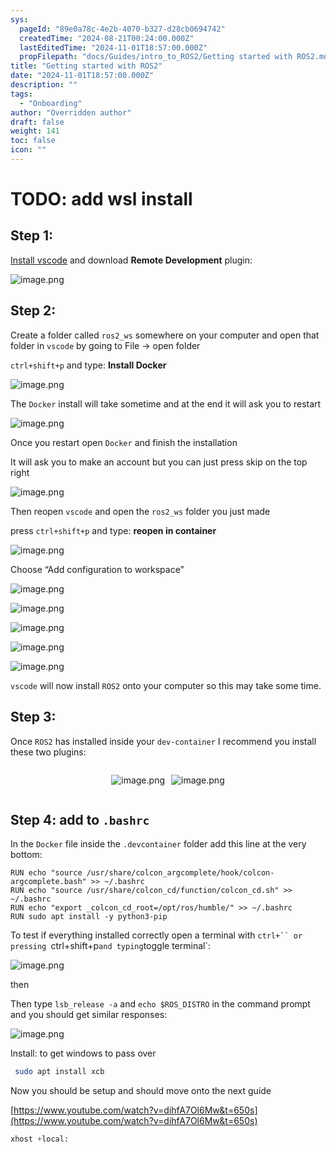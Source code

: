 ```yaml
---
sys:
  pageId: "89e0a78c-4e2b-4070-b327-d28cb0694742"
  createdTime: "2024-08-21T00:24:00.000Z"
  lastEditedTime: "2024-11-01T18:57:00.000Z"
  propFilepath: "docs/Guides/intro_to_ROS2/Getting started with ROS2.md"
title: "Getting started with ROS2"
date: "2024-11-01T18:57:00.000Z"
description: ""
tags:
  - "Onboarding"
author: "Overridden author"
draft: false
weight: 141
toc: false
icon: ""
---
```


# TODO: add wsl install

## Step 1:

[Install vscode](https://code.visualstudio.com/download) and download **Remote Development** plugin:

![image.png](https://prod-files-secure.s3.us-west-2.amazonaws.com/d518164a-d88e-44d1-a4ee-3adb3bd8bce0/efb52993-1881-4a40-b95e-6f020334f022/image.png?X-Amz-Algorithm=AWS4-HMAC-SHA256&X-Amz-Content-Sha256=UNSIGNED-PAYLOAD&X-Amz-Credential=ASIAZI2LB466RUCMJPJ7%2F20250211%2Fus-west-2%2Fs3%2Faws4_request&X-Amz-Date=20250211T061056Z&X-Amz-Expires=3600&X-Amz-Security-Token=IQoJb3JpZ2luX2VjELb%2F%2F%2F%2F%2F%2F%2F%2F%2F%2FwEaCXVzLXdlc3QtMiJHMEUCIHLclqRun2OcmbwmR9Y%2BTYgzy5fdXBWUp0c2nOQWHt33AiEAxpbWVRUbqivfd6%2FUFGfTsN4Adf2eOyS077RJjtAxkJYqiAQIz%2F%2F%2F%2F%2F%2F%2F%2F%2F%2F%2FARAAGgw2Mzc0MjMxODM4MDUiDJOSWae38baDlb8K9ircA1XpRidtv8uTrcpkv4myu5I4T1CDUBluexP0ZDHFVRvw3jlWBz7Rv%2Fg1RK891p36Cq%2Fsm47R7w5Nt3DQbD6Zj7wjecPOFTB8Kp76Mtgda5fAg5vRKzPYj%2FDbJ0nf3VY4XgicisSf5QhbLoJcYxCddHw%2FAbL5pyAMD4qyavdVn9GR6A1inOXWz5Y0Lc%2F2zn%2FT6%2F7sS3QquAE5hCobooa0FfZ3E8GsMKWOK13yPPONHBSRdxt4H80esScHb5GQ6yzI08zm7hWEcqIVx9SqbdBSfBtADlhtFh7OZ6d07ebmsDHnxMIV%2BFXo%2BLYXChmsnZ%2Fw3ybNg1UOxisZxZXccL%2FY0bXCbbTVBhS%2FyKOvmMxl1f4V9uzJWgGPt55X%2FN6REWgS3aCCElqWf7149IfkVRIZVYHrkXOabNX%2BiRpsLpxt3H4S4Eh%2F9mgpkyKuhf%2B4uToLlVqgjq%2FIUWBXL1NKbcWog1GjkHHYa%2F%2Bd91iJDuJCz%2FJnlz5PtodFfqRENd3xA6G5Er19z5VltAVBkQnJA%2BZ%2BQ9MPq43XyQJw%2BVhi0dWpmBGqEiptNulbQlrO5DmapFcu9se1N67HbCcp2oTKEXj87gJ1KSJ7UAHITHd0qVlKrnG8lRwP5cxVxsm4QBGgMJfJq70GOqUBeB8yZ6VBcVpf6Dg2HD3NpYK1ZIMXL4xSBiRNZSUXJYx3r1jtoPUSxT8pV9koMmtWqjPDITHfE4Ca3vwNFazvBc4akbBdx53orkZLjqaqmaj5s%2B2KaW%2BTN9xB4zplimrZ8%2B3WWQ1w7LMHSeQV2GyFyE8wBmIbxoIfLbdcLfDTcULvcgm5PXDQVlKGe2bJy8xaYYs5k2Tj%2FLdIutWdPSwaoGiMjVn3&X-Amz-Signature=9e14dfafac12d66e35c8aabcf19607c23e546af7ae08bdb7a60aef54cde6ade5&X-Amz-SignedHeaders=host&x-id=GetObject)

## Step 2:

Create a folder called `ros2_ws` somewhere on your computer and open that folder in `vscode` by going to File → open folder 

`ctrl+shift+p` and type: **Install Docker**

![image.png](https://prod-files-secure.s3.us-west-2.amazonaws.com/d518164a-d88e-44d1-a4ee-3adb3bd8bce0/2269dc0e-1cd5-47ff-bceb-c04ad9b2eab0/image.png?X-Amz-Algorithm=AWS4-HMAC-SHA256&X-Amz-Content-Sha256=UNSIGNED-PAYLOAD&X-Amz-Credential=ASIAZI2LB466RUCMJPJ7%2F20250211%2Fus-west-2%2Fs3%2Faws4_request&X-Amz-Date=20250211T061056Z&X-Amz-Expires=3600&X-Amz-Security-Token=IQoJb3JpZ2luX2VjELb%2F%2F%2F%2F%2F%2F%2F%2F%2F%2FwEaCXVzLXdlc3QtMiJHMEUCIHLclqRun2OcmbwmR9Y%2BTYgzy5fdXBWUp0c2nOQWHt33AiEAxpbWVRUbqivfd6%2FUFGfTsN4Adf2eOyS077RJjtAxkJYqiAQIz%2F%2F%2F%2F%2F%2F%2F%2F%2F%2F%2FARAAGgw2Mzc0MjMxODM4MDUiDJOSWae38baDlb8K9ircA1XpRidtv8uTrcpkv4myu5I4T1CDUBluexP0ZDHFVRvw3jlWBz7Rv%2Fg1RK891p36Cq%2Fsm47R7w5Nt3DQbD6Zj7wjecPOFTB8Kp76Mtgda5fAg5vRKzPYj%2FDbJ0nf3VY4XgicisSf5QhbLoJcYxCddHw%2FAbL5pyAMD4qyavdVn9GR6A1inOXWz5Y0Lc%2F2zn%2FT6%2F7sS3QquAE5hCobooa0FfZ3E8GsMKWOK13yPPONHBSRdxt4H80esScHb5GQ6yzI08zm7hWEcqIVx9SqbdBSfBtADlhtFh7OZ6d07ebmsDHnxMIV%2BFXo%2BLYXChmsnZ%2Fw3ybNg1UOxisZxZXccL%2FY0bXCbbTVBhS%2FyKOvmMxl1f4V9uzJWgGPt55X%2FN6REWgS3aCCElqWf7149IfkVRIZVYHrkXOabNX%2BiRpsLpxt3H4S4Eh%2F9mgpkyKuhf%2B4uToLlVqgjq%2FIUWBXL1NKbcWog1GjkHHYa%2F%2Bd91iJDuJCz%2FJnlz5PtodFfqRENd3xA6G5Er19z5VltAVBkQnJA%2BZ%2BQ9MPq43XyQJw%2BVhi0dWpmBGqEiptNulbQlrO5DmapFcu9se1N67HbCcp2oTKEXj87gJ1KSJ7UAHITHd0qVlKrnG8lRwP5cxVxsm4QBGgMJfJq70GOqUBeB8yZ6VBcVpf6Dg2HD3NpYK1ZIMXL4xSBiRNZSUXJYx3r1jtoPUSxT8pV9koMmtWqjPDITHfE4Ca3vwNFazvBc4akbBdx53orkZLjqaqmaj5s%2B2KaW%2BTN9xB4zplimrZ8%2B3WWQ1w7LMHSeQV2GyFyE8wBmIbxoIfLbdcLfDTcULvcgm5PXDQVlKGe2bJy8xaYYs5k2Tj%2FLdIutWdPSwaoGiMjVn3&X-Amz-Signature=913fb3f6e3492d4c108628371d969d9d67a6e6e3b369aefc8890bfc3b9d712ef&X-Amz-SignedHeaders=host&x-id=GetObject)

The `Docker` install will take sometime and at the end it will ask you to restart

![image.png](https://prod-files-secure.s3.us-west-2.amazonaws.com/d518164a-d88e-44d1-a4ee-3adb3bd8bce0/ed233f78-be33-4b1f-b89c-9c346c0e961e/image.png?X-Amz-Algorithm=AWS4-HMAC-SHA256&X-Amz-Content-Sha256=UNSIGNED-PAYLOAD&X-Amz-Credential=ASIAZI2LB466RUCMJPJ7%2F20250211%2Fus-west-2%2Fs3%2Faws4_request&X-Amz-Date=20250211T061056Z&X-Amz-Expires=3600&X-Amz-Security-Token=IQoJb3JpZ2luX2VjELb%2F%2F%2F%2F%2F%2F%2F%2F%2F%2FwEaCXVzLXdlc3QtMiJHMEUCIHLclqRun2OcmbwmR9Y%2BTYgzy5fdXBWUp0c2nOQWHt33AiEAxpbWVRUbqivfd6%2FUFGfTsN4Adf2eOyS077RJjtAxkJYqiAQIz%2F%2F%2F%2F%2F%2F%2F%2F%2F%2F%2FARAAGgw2Mzc0MjMxODM4MDUiDJOSWae38baDlb8K9ircA1XpRidtv8uTrcpkv4myu5I4T1CDUBluexP0ZDHFVRvw3jlWBz7Rv%2Fg1RK891p36Cq%2Fsm47R7w5Nt3DQbD6Zj7wjecPOFTB8Kp76Mtgda5fAg5vRKzPYj%2FDbJ0nf3VY4XgicisSf5QhbLoJcYxCddHw%2FAbL5pyAMD4qyavdVn9GR6A1inOXWz5Y0Lc%2F2zn%2FT6%2F7sS3QquAE5hCobooa0FfZ3E8GsMKWOK13yPPONHBSRdxt4H80esScHb5GQ6yzI08zm7hWEcqIVx9SqbdBSfBtADlhtFh7OZ6d07ebmsDHnxMIV%2BFXo%2BLYXChmsnZ%2Fw3ybNg1UOxisZxZXccL%2FY0bXCbbTVBhS%2FyKOvmMxl1f4V9uzJWgGPt55X%2FN6REWgS3aCCElqWf7149IfkVRIZVYHrkXOabNX%2BiRpsLpxt3H4S4Eh%2F9mgpkyKuhf%2B4uToLlVqgjq%2FIUWBXL1NKbcWog1GjkHHYa%2F%2Bd91iJDuJCz%2FJnlz5PtodFfqRENd3xA6G5Er19z5VltAVBkQnJA%2BZ%2BQ9MPq43XyQJw%2BVhi0dWpmBGqEiptNulbQlrO5DmapFcu9se1N67HbCcp2oTKEXj87gJ1KSJ7UAHITHd0qVlKrnG8lRwP5cxVxsm4QBGgMJfJq70GOqUBeB8yZ6VBcVpf6Dg2HD3NpYK1ZIMXL4xSBiRNZSUXJYx3r1jtoPUSxT8pV9koMmtWqjPDITHfE4Ca3vwNFazvBc4akbBdx53orkZLjqaqmaj5s%2B2KaW%2BTN9xB4zplimrZ8%2B3WWQ1w7LMHSeQV2GyFyE8wBmIbxoIfLbdcLfDTcULvcgm5PXDQVlKGe2bJy8xaYYs5k2Tj%2FLdIutWdPSwaoGiMjVn3&X-Amz-Signature=f8999048d4cdd9abe76fa8cee405dbb0aa78c725cc07c080c36cb86377d8d985&X-Amz-SignedHeaders=host&x-id=GetObject)

Once you restart open `Docker` and finish the installation

It will ask you to make an account but you can just press skip on the top right

![image.png](https://prod-files-secure.s3.us-west-2.amazonaws.com/d518164a-d88e-44d1-a4ee-3adb3bd8bce0/21010ad9-1659-4fd9-9f59-9932a09b2a3d/image.png?X-Amz-Algorithm=AWS4-HMAC-SHA256&X-Amz-Content-Sha256=UNSIGNED-PAYLOAD&X-Amz-Credential=ASIAZI2LB466RUCMJPJ7%2F20250211%2Fus-west-2%2Fs3%2Faws4_request&X-Amz-Date=20250211T061056Z&X-Amz-Expires=3600&X-Amz-Security-Token=IQoJb3JpZ2luX2VjELb%2F%2F%2F%2F%2F%2F%2F%2F%2F%2FwEaCXVzLXdlc3QtMiJHMEUCIHLclqRun2OcmbwmR9Y%2BTYgzy5fdXBWUp0c2nOQWHt33AiEAxpbWVRUbqivfd6%2FUFGfTsN4Adf2eOyS077RJjtAxkJYqiAQIz%2F%2F%2F%2F%2F%2F%2F%2F%2F%2F%2FARAAGgw2Mzc0MjMxODM4MDUiDJOSWae38baDlb8K9ircA1XpRidtv8uTrcpkv4myu5I4T1CDUBluexP0ZDHFVRvw3jlWBz7Rv%2Fg1RK891p36Cq%2Fsm47R7w5Nt3DQbD6Zj7wjecPOFTB8Kp76Mtgda5fAg5vRKzPYj%2FDbJ0nf3VY4XgicisSf5QhbLoJcYxCddHw%2FAbL5pyAMD4qyavdVn9GR6A1inOXWz5Y0Lc%2F2zn%2FT6%2F7sS3QquAE5hCobooa0FfZ3E8GsMKWOK13yPPONHBSRdxt4H80esScHb5GQ6yzI08zm7hWEcqIVx9SqbdBSfBtADlhtFh7OZ6d07ebmsDHnxMIV%2BFXo%2BLYXChmsnZ%2Fw3ybNg1UOxisZxZXccL%2FY0bXCbbTVBhS%2FyKOvmMxl1f4V9uzJWgGPt55X%2FN6REWgS3aCCElqWf7149IfkVRIZVYHrkXOabNX%2BiRpsLpxt3H4S4Eh%2F9mgpkyKuhf%2B4uToLlVqgjq%2FIUWBXL1NKbcWog1GjkHHYa%2F%2Bd91iJDuJCz%2FJnlz5PtodFfqRENd3xA6G5Er19z5VltAVBkQnJA%2BZ%2BQ9MPq43XyQJw%2BVhi0dWpmBGqEiptNulbQlrO5DmapFcu9se1N67HbCcp2oTKEXj87gJ1KSJ7UAHITHd0qVlKrnG8lRwP5cxVxsm4QBGgMJfJq70GOqUBeB8yZ6VBcVpf6Dg2HD3NpYK1ZIMXL4xSBiRNZSUXJYx3r1jtoPUSxT8pV9koMmtWqjPDITHfE4Ca3vwNFazvBc4akbBdx53orkZLjqaqmaj5s%2B2KaW%2BTN9xB4zplimrZ8%2B3WWQ1w7LMHSeQV2GyFyE8wBmIbxoIfLbdcLfDTcULvcgm5PXDQVlKGe2bJy8xaYYs5k2Tj%2FLdIutWdPSwaoGiMjVn3&X-Amz-Signature=1618fa0334045f26ede7ac71997babdf3d969d3d2a28b28f7ab467f63bcd37c7&X-Amz-SignedHeaders=host&x-id=GetObject)

Then reopen `vscode` and open the `ros2_ws` folder you just made

press `ctrl+shift+p` and type: **reopen in container**

![image.png](https://prod-files-secure.s3.us-west-2.amazonaws.com/d518164a-d88e-44d1-a4ee-3adb3bd8bce0/4e93b8c2-41ad-488c-8095-c74205196118/image.png?X-Amz-Algorithm=AWS4-HMAC-SHA256&X-Amz-Content-Sha256=UNSIGNED-PAYLOAD&X-Amz-Credential=ASIAZI2LB466RUCMJPJ7%2F20250211%2Fus-west-2%2Fs3%2Faws4_request&X-Amz-Date=20250211T061056Z&X-Amz-Expires=3600&X-Amz-Security-Token=IQoJb3JpZ2luX2VjELb%2F%2F%2F%2F%2F%2F%2F%2F%2F%2FwEaCXVzLXdlc3QtMiJHMEUCIHLclqRun2OcmbwmR9Y%2BTYgzy5fdXBWUp0c2nOQWHt33AiEAxpbWVRUbqivfd6%2FUFGfTsN4Adf2eOyS077RJjtAxkJYqiAQIz%2F%2F%2F%2F%2F%2F%2F%2F%2F%2F%2FARAAGgw2Mzc0MjMxODM4MDUiDJOSWae38baDlb8K9ircA1XpRidtv8uTrcpkv4myu5I4T1CDUBluexP0ZDHFVRvw3jlWBz7Rv%2Fg1RK891p36Cq%2Fsm47R7w5Nt3DQbD6Zj7wjecPOFTB8Kp76Mtgda5fAg5vRKzPYj%2FDbJ0nf3VY4XgicisSf5QhbLoJcYxCddHw%2FAbL5pyAMD4qyavdVn9GR6A1inOXWz5Y0Lc%2F2zn%2FT6%2F7sS3QquAE5hCobooa0FfZ3E8GsMKWOK13yPPONHBSRdxt4H80esScHb5GQ6yzI08zm7hWEcqIVx9SqbdBSfBtADlhtFh7OZ6d07ebmsDHnxMIV%2BFXo%2BLYXChmsnZ%2Fw3ybNg1UOxisZxZXccL%2FY0bXCbbTVBhS%2FyKOvmMxl1f4V9uzJWgGPt55X%2FN6REWgS3aCCElqWf7149IfkVRIZVYHrkXOabNX%2BiRpsLpxt3H4S4Eh%2F9mgpkyKuhf%2B4uToLlVqgjq%2FIUWBXL1NKbcWog1GjkHHYa%2F%2Bd91iJDuJCz%2FJnlz5PtodFfqRENd3xA6G5Er19z5VltAVBkQnJA%2BZ%2BQ9MPq43XyQJw%2BVhi0dWpmBGqEiptNulbQlrO5DmapFcu9se1N67HbCcp2oTKEXj87gJ1KSJ7UAHITHd0qVlKrnG8lRwP5cxVxsm4QBGgMJfJq70GOqUBeB8yZ6VBcVpf6Dg2HD3NpYK1ZIMXL4xSBiRNZSUXJYx3r1jtoPUSxT8pV9koMmtWqjPDITHfE4Ca3vwNFazvBc4akbBdx53orkZLjqaqmaj5s%2B2KaW%2BTN9xB4zplimrZ8%2B3WWQ1w7LMHSeQV2GyFyE8wBmIbxoIfLbdcLfDTcULvcgm5PXDQVlKGe2bJy8xaYYs5k2Tj%2FLdIutWdPSwaoGiMjVn3&X-Amz-Signature=c1819727c3b61a9cc173bfd800740aaf2ff672a0b299d262c5b2a28e364446cd&X-Amz-SignedHeaders=host&x-id=GetObject)

Choose “Add configuration to workspace”

![image.png](https://prod-files-secure.s3.us-west-2.amazonaws.com/d518164a-d88e-44d1-a4ee-3adb3bd8bce0/9560b282-5060-4989-ba37-97e7b2c22476/image.png?X-Amz-Algorithm=AWS4-HMAC-SHA256&X-Amz-Content-Sha256=UNSIGNED-PAYLOAD&X-Amz-Credential=ASIAZI2LB466RUCMJPJ7%2F20250211%2Fus-west-2%2Fs3%2Faws4_request&X-Amz-Date=20250211T061056Z&X-Amz-Expires=3600&X-Amz-Security-Token=IQoJb3JpZ2luX2VjELb%2F%2F%2F%2F%2F%2F%2F%2F%2F%2FwEaCXVzLXdlc3QtMiJHMEUCIHLclqRun2OcmbwmR9Y%2BTYgzy5fdXBWUp0c2nOQWHt33AiEAxpbWVRUbqivfd6%2FUFGfTsN4Adf2eOyS077RJjtAxkJYqiAQIz%2F%2F%2F%2F%2F%2F%2F%2F%2F%2F%2FARAAGgw2Mzc0MjMxODM4MDUiDJOSWae38baDlb8K9ircA1XpRidtv8uTrcpkv4myu5I4T1CDUBluexP0ZDHFVRvw3jlWBz7Rv%2Fg1RK891p36Cq%2Fsm47R7w5Nt3DQbD6Zj7wjecPOFTB8Kp76Mtgda5fAg5vRKzPYj%2FDbJ0nf3VY4XgicisSf5QhbLoJcYxCddHw%2FAbL5pyAMD4qyavdVn9GR6A1inOXWz5Y0Lc%2F2zn%2FT6%2F7sS3QquAE5hCobooa0FfZ3E8GsMKWOK13yPPONHBSRdxt4H80esScHb5GQ6yzI08zm7hWEcqIVx9SqbdBSfBtADlhtFh7OZ6d07ebmsDHnxMIV%2BFXo%2BLYXChmsnZ%2Fw3ybNg1UOxisZxZXccL%2FY0bXCbbTVBhS%2FyKOvmMxl1f4V9uzJWgGPt55X%2FN6REWgS3aCCElqWf7149IfkVRIZVYHrkXOabNX%2BiRpsLpxt3H4S4Eh%2F9mgpkyKuhf%2B4uToLlVqgjq%2FIUWBXL1NKbcWog1GjkHHYa%2F%2Bd91iJDuJCz%2FJnlz5PtodFfqRENd3xA6G5Er19z5VltAVBkQnJA%2BZ%2BQ9MPq43XyQJw%2BVhi0dWpmBGqEiptNulbQlrO5DmapFcu9se1N67HbCcp2oTKEXj87gJ1KSJ7UAHITHd0qVlKrnG8lRwP5cxVxsm4QBGgMJfJq70GOqUBeB8yZ6VBcVpf6Dg2HD3NpYK1ZIMXL4xSBiRNZSUXJYx3r1jtoPUSxT8pV9koMmtWqjPDITHfE4Ca3vwNFazvBc4akbBdx53orkZLjqaqmaj5s%2B2KaW%2BTN9xB4zplimrZ8%2B3WWQ1w7LMHSeQV2GyFyE8wBmIbxoIfLbdcLfDTcULvcgm5PXDQVlKGe2bJy8xaYYs5k2Tj%2FLdIutWdPSwaoGiMjVn3&X-Amz-Signature=cdda2d82953585f0be3e1a247ebdb4fcde543387350a25b0128b727027f958b6&X-Amz-SignedHeaders=host&x-id=GetObject)

![image.png](https://prod-files-secure.s3.us-west-2.amazonaws.com/d518164a-d88e-44d1-a4ee-3adb3bd8bce0/2ee63f81-886b-48e8-a553-dc6e5eac99e4/image.png?X-Amz-Algorithm=AWS4-HMAC-SHA256&X-Amz-Content-Sha256=UNSIGNED-PAYLOAD&X-Amz-Credential=ASIAZI2LB466RUCMJPJ7%2F20250211%2Fus-west-2%2Fs3%2Faws4_request&X-Amz-Date=20250211T061056Z&X-Amz-Expires=3600&X-Amz-Security-Token=IQoJb3JpZ2luX2VjELb%2F%2F%2F%2F%2F%2F%2F%2F%2F%2FwEaCXVzLXdlc3QtMiJHMEUCIHLclqRun2OcmbwmR9Y%2BTYgzy5fdXBWUp0c2nOQWHt33AiEAxpbWVRUbqivfd6%2FUFGfTsN4Adf2eOyS077RJjtAxkJYqiAQIz%2F%2F%2F%2F%2F%2F%2F%2F%2F%2F%2FARAAGgw2Mzc0MjMxODM4MDUiDJOSWae38baDlb8K9ircA1XpRidtv8uTrcpkv4myu5I4T1CDUBluexP0ZDHFVRvw3jlWBz7Rv%2Fg1RK891p36Cq%2Fsm47R7w5Nt3DQbD6Zj7wjecPOFTB8Kp76Mtgda5fAg5vRKzPYj%2FDbJ0nf3VY4XgicisSf5QhbLoJcYxCddHw%2FAbL5pyAMD4qyavdVn9GR6A1inOXWz5Y0Lc%2F2zn%2FT6%2F7sS3QquAE5hCobooa0FfZ3E8GsMKWOK13yPPONHBSRdxt4H80esScHb5GQ6yzI08zm7hWEcqIVx9SqbdBSfBtADlhtFh7OZ6d07ebmsDHnxMIV%2BFXo%2BLYXChmsnZ%2Fw3ybNg1UOxisZxZXccL%2FY0bXCbbTVBhS%2FyKOvmMxl1f4V9uzJWgGPt55X%2FN6REWgS3aCCElqWf7149IfkVRIZVYHrkXOabNX%2BiRpsLpxt3H4S4Eh%2F9mgpkyKuhf%2B4uToLlVqgjq%2FIUWBXL1NKbcWog1GjkHHYa%2F%2Bd91iJDuJCz%2FJnlz5PtodFfqRENd3xA6G5Er19z5VltAVBkQnJA%2BZ%2BQ9MPq43XyQJw%2BVhi0dWpmBGqEiptNulbQlrO5DmapFcu9se1N67HbCcp2oTKEXj87gJ1KSJ7UAHITHd0qVlKrnG8lRwP5cxVxsm4QBGgMJfJq70GOqUBeB8yZ6VBcVpf6Dg2HD3NpYK1ZIMXL4xSBiRNZSUXJYx3r1jtoPUSxT8pV9koMmtWqjPDITHfE4Ca3vwNFazvBc4akbBdx53orkZLjqaqmaj5s%2B2KaW%2BTN9xB4zplimrZ8%2B3WWQ1w7LMHSeQV2GyFyE8wBmIbxoIfLbdcLfDTcULvcgm5PXDQVlKGe2bJy8xaYYs5k2Tj%2FLdIutWdPSwaoGiMjVn3&X-Amz-Signature=d5d28bdf4c02ce7618d148dd1e43c714bfb0c167b41f24183361f92c6be5a0d3&X-Amz-SignedHeaders=host&x-id=GetObject)

![image.png](https://prod-files-secure.s3.us-west-2.amazonaws.com/d518164a-d88e-44d1-a4ee-3adb3bd8bce0/ae1580b2-b048-407e-aed9-b584224a7a04/image.png?X-Amz-Algorithm=AWS4-HMAC-SHA256&X-Amz-Content-Sha256=UNSIGNED-PAYLOAD&X-Amz-Credential=ASIAZI2LB466RUCMJPJ7%2F20250211%2Fus-west-2%2Fs3%2Faws4_request&X-Amz-Date=20250211T061056Z&X-Amz-Expires=3600&X-Amz-Security-Token=IQoJb3JpZ2luX2VjELb%2F%2F%2F%2F%2F%2F%2F%2F%2F%2FwEaCXVzLXdlc3QtMiJHMEUCIHLclqRun2OcmbwmR9Y%2BTYgzy5fdXBWUp0c2nOQWHt33AiEAxpbWVRUbqivfd6%2FUFGfTsN4Adf2eOyS077RJjtAxkJYqiAQIz%2F%2F%2F%2F%2F%2F%2F%2F%2F%2F%2FARAAGgw2Mzc0MjMxODM4MDUiDJOSWae38baDlb8K9ircA1XpRidtv8uTrcpkv4myu5I4T1CDUBluexP0ZDHFVRvw3jlWBz7Rv%2Fg1RK891p36Cq%2Fsm47R7w5Nt3DQbD6Zj7wjecPOFTB8Kp76Mtgda5fAg5vRKzPYj%2FDbJ0nf3VY4XgicisSf5QhbLoJcYxCddHw%2FAbL5pyAMD4qyavdVn9GR6A1inOXWz5Y0Lc%2F2zn%2FT6%2F7sS3QquAE5hCobooa0FfZ3E8GsMKWOK13yPPONHBSRdxt4H80esScHb5GQ6yzI08zm7hWEcqIVx9SqbdBSfBtADlhtFh7OZ6d07ebmsDHnxMIV%2BFXo%2BLYXChmsnZ%2Fw3ybNg1UOxisZxZXccL%2FY0bXCbbTVBhS%2FyKOvmMxl1f4V9uzJWgGPt55X%2FN6REWgS3aCCElqWf7149IfkVRIZVYHrkXOabNX%2BiRpsLpxt3H4S4Eh%2F9mgpkyKuhf%2B4uToLlVqgjq%2FIUWBXL1NKbcWog1GjkHHYa%2F%2Bd91iJDuJCz%2FJnlz5PtodFfqRENd3xA6G5Er19z5VltAVBkQnJA%2BZ%2BQ9MPq43XyQJw%2BVhi0dWpmBGqEiptNulbQlrO5DmapFcu9se1N67HbCcp2oTKEXj87gJ1KSJ7UAHITHd0qVlKrnG8lRwP5cxVxsm4QBGgMJfJq70GOqUBeB8yZ6VBcVpf6Dg2HD3NpYK1ZIMXL4xSBiRNZSUXJYx3r1jtoPUSxT8pV9koMmtWqjPDITHfE4Ca3vwNFazvBc4akbBdx53orkZLjqaqmaj5s%2B2KaW%2BTN9xB4zplimrZ8%2B3WWQ1w7LMHSeQV2GyFyE8wBmIbxoIfLbdcLfDTcULvcgm5PXDQVlKGe2bJy8xaYYs5k2Tj%2FLdIutWdPSwaoGiMjVn3&X-Amz-Signature=8b6fd0e60f54db10f5329a4fe3aa42a9d701d8a01d2ef2b134b2206294a9ba99&X-Amz-SignedHeaders=host&x-id=GetObject)

![image.png](https://prod-files-secure.s3.us-west-2.amazonaws.com/d518164a-d88e-44d1-a4ee-3adb3bd8bce0/53255b28-f75e-430f-b9e3-c0ac8577e42b/image.png?X-Amz-Algorithm=AWS4-HMAC-SHA256&X-Amz-Content-Sha256=UNSIGNED-PAYLOAD&X-Amz-Credential=ASIAZI2LB466RUCMJPJ7%2F20250211%2Fus-west-2%2Fs3%2Faws4_request&X-Amz-Date=20250211T061056Z&X-Amz-Expires=3600&X-Amz-Security-Token=IQoJb3JpZ2luX2VjELb%2F%2F%2F%2F%2F%2F%2F%2F%2F%2FwEaCXVzLXdlc3QtMiJHMEUCIHLclqRun2OcmbwmR9Y%2BTYgzy5fdXBWUp0c2nOQWHt33AiEAxpbWVRUbqivfd6%2FUFGfTsN4Adf2eOyS077RJjtAxkJYqiAQIz%2F%2F%2F%2F%2F%2F%2F%2F%2F%2F%2FARAAGgw2Mzc0MjMxODM4MDUiDJOSWae38baDlb8K9ircA1XpRidtv8uTrcpkv4myu5I4T1CDUBluexP0ZDHFVRvw3jlWBz7Rv%2Fg1RK891p36Cq%2Fsm47R7w5Nt3DQbD6Zj7wjecPOFTB8Kp76Mtgda5fAg5vRKzPYj%2FDbJ0nf3VY4XgicisSf5QhbLoJcYxCddHw%2FAbL5pyAMD4qyavdVn9GR6A1inOXWz5Y0Lc%2F2zn%2FT6%2F7sS3QquAE5hCobooa0FfZ3E8GsMKWOK13yPPONHBSRdxt4H80esScHb5GQ6yzI08zm7hWEcqIVx9SqbdBSfBtADlhtFh7OZ6d07ebmsDHnxMIV%2BFXo%2BLYXChmsnZ%2Fw3ybNg1UOxisZxZXccL%2FY0bXCbbTVBhS%2FyKOvmMxl1f4V9uzJWgGPt55X%2FN6REWgS3aCCElqWf7149IfkVRIZVYHrkXOabNX%2BiRpsLpxt3H4S4Eh%2F9mgpkyKuhf%2B4uToLlVqgjq%2FIUWBXL1NKbcWog1GjkHHYa%2F%2Bd91iJDuJCz%2FJnlz5PtodFfqRENd3xA6G5Er19z5VltAVBkQnJA%2BZ%2BQ9MPq43XyQJw%2BVhi0dWpmBGqEiptNulbQlrO5DmapFcu9se1N67HbCcp2oTKEXj87gJ1KSJ7UAHITHd0qVlKrnG8lRwP5cxVxsm4QBGgMJfJq70GOqUBeB8yZ6VBcVpf6Dg2HD3NpYK1ZIMXL4xSBiRNZSUXJYx3r1jtoPUSxT8pV9koMmtWqjPDITHfE4Ca3vwNFazvBc4akbBdx53orkZLjqaqmaj5s%2B2KaW%2BTN9xB4zplimrZ8%2B3WWQ1w7LMHSeQV2GyFyE8wBmIbxoIfLbdcLfDTcULvcgm5PXDQVlKGe2bJy8xaYYs5k2Tj%2FLdIutWdPSwaoGiMjVn3&X-Amz-Signature=8681b79df4d587b618d6e34ce9946e0d9fd7e9dee7a6bef2836509631c42993d&X-Amz-SignedHeaders=host&x-id=GetObject)

![image.png](https://prod-files-secure.s3.us-west-2.amazonaws.com/d518164a-d88e-44d1-a4ee-3adb3bd8bce0/7c562767-5af9-4ffb-97d1-327bcdf4ee00/image.png?X-Amz-Algorithm=AWS4-HMAC-SHA256&X-Amz-Content-Sha256=UNSIGNED-PAYLOAD&X-Amz-Credential=ASIAZI2LB466RUCMJPJ7%2F20250211%2Fus-west-2%2Fs3%2Faws4_request&X-Amz-Date=20250211T061056Z&X-Amz-Expires=3600&X-Amz-Security-Token=IQoJb3JpZ2luX2VjELb%2F%2F%2F%2F%2F%2F%2F%2F%2F%2FwEaCXVzLXdlc3QtMiJHMEUCIHLclqRun2OcmbwmR9Y%2BTYgzy5fdXBWUp0c2nOQWHt33AiEAxpbWVRUbqivfd6%2FUFGfTsN4Adf2eOyS077RJjtAxkJYqiAQIz%2F%2F%2F%2F%2F%2F%2F%2F%2F%2F%2FARAAGgw2Mzc0MjMxODM4MDUiDJOSWae38baDlb8K9ircA1XpRidtv8uTrcpkv4myu5I4T1CDUBluexP0ZDHFVRvw3jlWBz7Rv%2Fg1RK891p36Cq%2Fsm47R7w5Nt3DQbD6Zj7wjecPOFTB8Kp76Mtgda5fAg5vRKzPYj%2FDbJ0nf3VY4XgicisSf5QhbLoJcYxCddHw%2FAbL5pyAMD4qyavdVn9GR6A1inOXWz5Y0Lc%2F2zn%2FT6%2F7sS3QquAE5hCobooa0FfZ3E8GsMKWOK13yPPONHBSRdxt4H80esScHb5GQ6yzI08zm7hWEcqIVx9SqbdBSfBtADlhtFh7OZ6d07ebmsDHnxMIV%2BFXo%2BLYXChmsnZ%2Fw3ybNg1UOxisZxZXccL%2FY0bXCbbTVBhS%2FyKOvmMxl1f4V9uzJWgGPt55X%2FN6REWgS3aCCElqWf7149IfkVRIZVYHrkXOabNX%2BiRpsLpxt3H4S4Eh%2F9mgpkyKuhf%2B4uToLlVqgjq%2FIUWBXL1NKbcWog1GjkHHYa%2F%2Bd91iJDuJCz%2FJnlz5PtodFfqRENd3xA6G5Er19z5VltAVBkQnJA%2BZ%2BQ9MPq43XyQJw%2BVhi0dWpmBGqEiptNulbQlrO5DmapFcu9se1N67HbCcp2oTKEXj87gJ1KSJ7UAHITHd0qVlKrnG8lRwP5cxVxsm4QBGgMJfJq70GOqUBeB8yZ6VBcVpf6Dg2HD3NpYK1ZIMXL4xSBiRNZSUXJYx3r1jtoPUSxT8pV9koMmtWqjPDITHfE4Ca3vwNFazvBc4akbBdx53orkZLjqaqmaj5s%2B2KaW%2BTN9xB4zplimrZ8%2B3WWQ1w7LMHSeQV2GyFyE8wBmIbxoIfLbdcLfDTcULvcgm5PXDQVlKGe2bJy8xaYYs5k2Tj%2FLdIutWdPSwaoGiMjVn3&X-Amz-Signature=2b9e69219ffe5c977a1ec8920152d2e9da77a86423e3b5e471935b714bc0738f&X-Amz-SignedHeaders=host&x-id=GetObject)

`vscode` will now install `ROS2` onto your computer so this may take some time.

## Step 3:

Once `ROS2` has installed inside your `dev-container` I recommend you install these two plugins:

<div style="display: flex;flex-direction: row; column-gap:10px; max-width: 630px;justify-content: center;">
<div>

![image.png](https://prod-files-secure.s3.us-west-2.amazonaws.com/d518164a-d88e-44d1-a4ee-3adb3bd8bce0/3fc3d550-5a54-4ba1-ba6b-faa01cdb7369/image.png?X-Amz-Algorithm=AWS4-HMAC-SHA256&X-Amz-Content-Sha256=UNSIGNED-PAYLOAD&X-Amz-Credential=ASIAZI2LB4667FLYFVGI%2F20250211%2Fus-west-2%2Fs3%2Faws4_request&X-Amz-Date=20250211T061100Z&X-Amz-Expires=3600&X-Amz-Security-Token=IQoJb3JpZ2luX2VjELb%2F%2F%2F%2F%2F%2F%2F%2F%2F%2FwEaCXVzLXdlc3QtMiJIMEYCIQDRlXJUQ%2FCAZfgmUDQpcrVyNi%2BxuM7f4MpfdSxd6x9BjwIhAMgcr2Oz6ANmBvVMd47grRIkL6NSHA%2BCzMexMFvJxvsJKogECM%2F%2F%2F%2F%2F%2F%2F%2F%2F%2F%2FwEQABoMNjM3NDIzMTgzODA1IgzhYqupg4%2FRQoCHWcEq3AOPGmVF%2FSVXrpsVJmTxEeXHRoEdr5y0RYPOpp4dbyAo0GCSk6d3%2B3QdsSn%2B27dDsSMr5j0Mr6N0VD9d18wdTMSuj0avAx4DThifoOvYSREI%2BzpfD7TkPk6A9HTjIz5Dyh82uxJZ8gTYFROGoNVFNUOTafgdnrpO8dKWQgRXBc84KcAu8j79jOIA44PUrwgia022u2%2F4UUd%2FIIoeUnWZBUpzaX16UuiJNiFZGWTwRRTA0FecBPeHnHXdGZzQ1nCgO5kurWrD1jJMw0S97ibyJkw%2FdgtQWycFbDoSogr7Mb5FBVAsON3HuqDA4xb6kg4wDtyKghL7ectE%2BpQxJySEV4%2Bo04N6pUdVn%2Bt42h9te1BKPxIbOQib%2FKeoEduKgzjQtUsz%2FdJwoCX34gKVI26rprGCGO9BOwmKnD%2F8Pj7D9%2FOJgWOHJ5%2FPjQmcMjurzFhOkhX%2FdUwX1kS8nOQtsi021pPoFuvIc1DHoiZxGHKFfj%2BkoDA3jqmw0EyVxc1ymcnQVBNvI5t%2FyvqFXF8fbLCevk93LQuMRkHDGkTQj346zm0YxPxqKd6iCkC48JnyIWrRUgmP%2Bgz%2Bzp0TxHv45etFAV70yoS7443TmgJzByqsGCrgrnkWYCatGbzbOs6DxDDDyau9BjqkAeUSS2VTQuNR%2BURhqLiQM8uXBezGQu3oHLNFuGTMFREoR3yfcj8hAtYL5AK15JKt3CGTv17j5dsk7fYLLKBz5DPC8jEtQsPqpir3ywzgf5uyFoN%2F%2Frjoevi2OGtFmH3CzwQX6tbYCMwBytX%2FAxoRmwqh%2FdrHXfBEnEhz%2FICdcYBKSBPAknDmSD3CX6yx6xPivhsxtzPqJnuRmaHIexiXE5JnIN1m&X-Amz-Signature=9a34ee05725925b7c636bdaa7bc21dcb4f6c8c8b8a5b7723c74d6ff5eab98558&X-Amz-SignedHeaders=host&x-id=GetObject)

</div>
<div>

![image.png](https://prod-files-secure.s3.us-west-2.amazonaws.com/d518164a-d88e-44d1-a4ee-3adb3bd8bce0/d994cc66-13c2-4093-a5a3-f84cf4601a82/image.png?X-Amz-Algorithm=AWS4-HMAC-SHA256&X-Amz-Content-Sha256=UNSIGNED-PAYLOAD&X-Amz-Credential=ASIAZI2LB466ZFRPPDGQ%2F20250211%2Fus-west-2%2Fs3%2Faws4_request&X-Amz-Date=20250211T061101Z&X-Amz-Expires=3600&X-Amz-Security-Token=IQoJb3JpZ2luX2VjELb%2F%2F%2F%2F%2F%2F%2F%2F%2F%2FwEaCXVzLXdlc3QtMiJHMEUCIQCGzEc5%2BusHh5TlrxxTYwn2kGZB1UoW2bJ1xkrxkkIv0gIgCzjF1JjpQ1O1ZcmukZV4M11UtanttXMLhn6sMtBCtRsqiAQIz%2F%2F%2F%2F%2F%2F%2F%2F%2F%2F%2FARAAGgw2Mzc0MjMxODM4MDUiDJjkzqpiihHb2s9BjCrcA3NnJwfNKw56H5H1XjVUnYBJc76en9uGzw%2FCySepQOQGI8xWL%2BxGy%2FAvGL7MyCu%2BaSrZaw7f7ovJibo4l2IhqysoxnjLOwMUcDpLxcp1RKUaVeRgGxzX6dOs1S8BAWMx7%2BUBEetrXWVRKzWJ9vZw%2Bkm%2BJ2TdaGT7mNQOGpK4Vdwi6qMD9qRkofCUkh1zm873X8U2uQoyvk549UkM%2Bx5FJai%2Bv1aTvRIf1n4xmOnS%2BR7RDN59MbB8XOHEnP%2FAgJvvv0iOAi6jDk4OQ4FkI4YOsyNutovM7BCi4USUc16s%2F6M2gaNrDw2eY7b7eyUkLjbu9I5RC2bzzPzhNpLTgg0ohdPwiTaMKx%2FmtNGKs%2BHLUzniFf%2BrRCP0zj7ILIfDUznJPlCHAh2JMbZDlV9hx5DGhxIppHQ%2FErrJ%2BzERwGl2%2B%2BeOZp8oEXwniV9pRnFi2en9XlV6q4nBZRCuX%2FbwncIzUoUcYKepvIPCeeZz3HDoOLTjCnZgnuHmIKNlRMoe%2Bk5UrtBJKVExQ%2FBbXuOCR6pvEyHPHsPoGu76tMHo5FDT6u3dNHCKHs%2BrxocYmdm9CWME6qHrSxbEs6V5vmjJjVFFuqwePC3SbcAUgCtgJWtCDNnQ79f2T9MzJ%2BiFEg1TMNLKq70GOqUBKqagCf1aTzVrp4LTpzKKlbzYIOMEEuSiICYe5xY4qCX3ZUE%2FB6A6o%2FgZPmB7aZJSxYW2Hd5A7lJ2xDUYUXkUmZnW%2BGPSMLJfhkYpzf65iuUZKWCzR01gmqh2PEEhnkPPdmVGL4L7h5wYNbK0Wl%2FQ2%2FGChF9mhdj9t9jfWdWn%2BDfyw2kNmlRvFMPt1yMmeuF7SV5g3aHWCWlsS4GEev583NAXPJtB&X-Amz-Signature=8d5be1bf97a2076ce73b8e1edc70181a9196323faba2831c3cfdf818460885bd&X-Amz-SignedHeaders=host&x-id=GetObject)

</div>
</div>

## Step 4: add to `.bashrc`

In the `Docker` file inside the `.devcontainer` folder add this line at the very bottom: 

```docker
RUN echo "source /usr/share/colcon_argcomplete/hook/colcon-argcomplete.bash" >> ~/.bashrc
RUN echo "source /usr/share/colcon_cd/function/colcon_cd.sh" >> ~/.bashrc
RUN echo "export _colcon_cd_root=/opt/ros/humble/" >> ~/.bashrc
RUN sudo apt install -y python3-pip 
```

To test if everything installed correctly open a terminal with `ctrl+`` or pressing `ctrl+shift+p` and typing `toggle terminal`:

![image.png](https://prod-files-secure.s3.us-west-2.amazonaws.com/d518164a-d88e-44d1-a4ee-3adb3bd8bce0/6a4943d8-b04e-4c02-9a58-775f3384d1a5/image.png?X-Amz-Algorithm=AWS4-HMAC-SHA256&X-Amz-Content-Sha256=UNSIGNED-PAYLOAD&X-Amz-Credential=ASIAZI2LB466RUCMJPJ7%2F20250211%2Fus-west-2%2Fs3%2Faws4_request&X-Amz-Date=20250211T061056Z&X-Amz-Expires=3600&X-Amz-Security-Token=IQoJb3JpZ2luX2VjELb%2F%2F%2F%2F%2F%2F%2F%2F%2F%2FwEaCXVzLXdlc3QtMiJHMEUCIHLclqRun2OcmbwmR9Y%2BTYgzy5fdXBWUp0c2nOQWHt33AiEAxpbWVRUbqivfd6%2FUFGfTsN4Adf2eOyS077RJjtAxkJYqiAQIz%2F%2F%2F%2F%2F%2F%2F%2F%2F%2F%2FARAAGgw2Mzc0MjMxODM4MDUiDJOSWae38baDlb8K9ircA1XpRidtv8uTrcpkv4myu5I4T1CDUBluexP0ZDHFVRvw3jlWBz7Rv%2Fg1RK891p36Cq%2Fsm47R7w5Nt3DQbD6Zj7wjecPOFTB8Kp76Mtgda5fAg5vRKzPYj%2FDbJ0nf3VY4XgicisSf5QhbLoJcYxCddHw%2FAbL5pyAMD4qyavdVn9GR6A1inOXWz5Y0Lc%2F2zn%2FT6%2F7sS3QquAE5hCobooa0FfZ3E8GsMKWOK13yPPONHBSRdxt4H80esScHb5GQ6yzI08zm7hWEcqIVx9SqbdBSfBtADlhtFh7OZ6d07ebmsDHnxMIV%2BFXo%2BLYXChmsnZ%2Fw3ybNg1UOxisZxZXccL%2FY0bXCbbTVBhS%2FyKOvmMxl1f4V9uzJWgGPt55X%2FN6REWgS3aCCElqWf7149IfkVRIZVYHrkXOabNX%2BiRpsLpxt3H4S4Eh%2F9mgpkyKuhf%2B4uToLlVqgjq%2FIUWBXL1NKbcWog1GjkHHYa%2F%2Bd91iJDuJCz%2FJnlz5PtodFfqRENd3xA6G5Er19z5VltAVBkQnJA%2BZ%2BQ9MPq43XyQJw%2BVhi0dWpmBGqEiptNulbQlrO5DmapFcu9se1N67HbCcp2oTKEXj87gJ1KSJ7UAHITHd0qVlKrnG8lRwP5cxVxsm4QBGgMJfJq70GOqUBeB8yZ6VBcVpf6Dg2HD3NpYK1ZIMXL4xSBiRNZSUXJYx3r1jtoPUSxT8pV9koMmtWqjPDITHfE4Ca3vwNFazvBc4akbBdx53orkZLjqaqmaj5s%2B2KaW%2BTN9xB4zplimrZ8%2B3WWQ1w7LMHSeQV2GyFyE8wBmIbxoIfLbdcLfDTcULvcgm5PXDQVlKGe2bJy8xaYYs5k2Tj%2FLdIutWdPSwaoGiMjVn3&X-Amz-Signature=c5a29e446361546d3547a4155eafd90cd4ff102340bca74d1cae092aa2efd259&X-Amz-SignedHeaders=host&x-id=GetObject)

then 

Then type `lsb_release -a` and `echo $ROS_DISTRO` in the command prompt and you should get similar responses:

![image.png](https://prod-files-secure.s3.us-west-2.amazonaws.com/d518164a-d88e-44d1-a4ee-3adb3bd8bce0/3e635dec-a805-4e85-8b9e-d000e5b71a4e/image.png?X-Amz-Algorithm=AWS4-HMAC-SHA256&X-Amz-Content-Sha256=UNSIGNED-PAYLOAD&X-Amz-Credential=ASIAZI2LB466RUCMJPJ7%2F20250211%2Fus-west-2%2Fs3%2Faws4_request&X-Amz-Date=20250211T061056Z&X-Amz-Expires=3600&X-Amz-Security-Token=IQoJb3JpZ2luX2VjELb%2F%2F%2F%2F%2F%2F%2F%2F%2F%2FwEaCXVzLXdlc3QtMiJHMEUCIHLclqRun2OcmbwmR9Y%2BTYgzy5fdXBWUp0c2nOQWHt33AiEAxpbWVRUbqivfd6%2FUFGfTsN4Adf2eOyS077RJjtAxkJYqiAQIz%2F%2F%2F%2F%2F%2F%2F%2F%2F%2F%2FARAAGgw2Mzc0MjMxODM4MDUiDJOSWae38baDlb8K9ircA1XpRidtv8uTrcpkv4myu5I4T1CDUBluexP0ZDHFVRvw3jlWBz7Rv%2Fg1RK891p36Cq%2Fsm47R7w5Nt3DQbD6Zj7wjecPOFTB8Kp76Mtgda5fAg5vRKzPYj%2FDbJ0nf3VY4XgicisSf5QhbLoJcYxCddHw%2FAbL5pyAMD4qyavdVn9GR6A1inOXWz5Y0Lc%2F2zn%2FT6%2F7sS3QquAE5hCobooa0FfZ3E8GsMKWOK13yPPONHBSRdxt4H80esScHb5GQ6yzI08zm7hWEcqIVx9SqbdBSfBtADlhtFh7OZ6d07ebmsDHnxMIV%2BFXo%2BLYXChmsnZ%2Fw3ybNg1UOxisZxZXccL%2FY0bXCbbTVBhS%2FyKOvmMxl1f4V9uzJWgGPt55X%2FN6REWgS3aCCElqWf7149IfkVRIZVYHrkXOabNX%2BiRpsLpxt3H4S4Eh%2F9mgpkyKuhf%2B4uToLlVqgjq%2FIUWBXL1NKbcWog1GjkHHYa%2F%2Bd91iJDuJCz%2FJnlz5PtodFfqRENd3xA6G5Er19z5VltAVBkQnJA%2BZ%2BQ9MPq43XyQJw%2BVhi0dWpmBGqEiptNulbQlrO5DmapFcu9se1N67HbCcp2oTKEXj87gJ1KSJ7UAHITHd0qVlKrnG8lRwP5cxVxsm4QBGgMJfJq70GOqUBeB8yZ6VBcVpf6Dg2HD3NpYK1ZIMXL4xSBiRNZSUXJYx3r1jtoPUSxT8pV9koMmtWqjPDITHfE4Ca3vwNFazvBc4akbBdx53orkZLjqaqmaj5s%2B2KaW%2BTN9xB4zplimrZ8%2B3WWQ1w7LMHSeQV2GyFyE8wBmIbxoIfLbdcLfDTcULvcgm5PXDQVlKGe2bJy8xaYYs5k2Tj%2FLdIutWdPSwaoGiMjVn3&X-Amz-Signature=494d47d437eb5470510b668b5c8cb91f6ac237c318ed1e0b256d91bc85c1adc8&X-Amz-SignedHeaders=host&x-id=GetObject)

Install:  to get windows to pass over

```bash
 sudo apt install xcb
```

Now you should be setup and should move onto the next guide 

[https://www.youtube.com/watch?v=dihfA7Ol6Mw&t=650s](https://www.youtube.com/watch?v=dihfA7Ol6Mw&t=650s)

```python
xhost +local:
```
